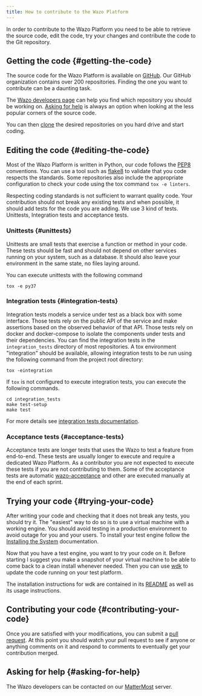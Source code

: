 ```yaml
---
title: How to contribute to the Wazo Platform
---
```


In order to contribute to the Wazo Platform you need to be able to retrieve the source code, edit
the code, try your changes and contribute the code to the Git repository.

## Getting the code {#getting-the-code}

The source code for the Wazo Platform is available on [GitHub](https://github.com/wazo-platform).
Our GitHub organization contains over 200 repositories. Finding the one you want to contribute can
be a daunting task.

The [Wazo developers page](http://developers.wazo.io/) can help you find which repository you should
be working on. [Asking for help](/uc-doc/contributors/contributing_to_wazo#asking-for-help) is
always an option when looking at the less popular corners of the source code.

You can then [clone](https://help.github.com/en/articles/cloning-a-repository) the desired
repositories on you hard drive and start coding.

## Editing the code {#editing-the-code}

Most of the Wazo Platform is written in Python, our code follows the
[PEP8](https://www.python.org/dev/peps/pep-0008/) conventions. You can use a tool such as
[flake8](http://flake8.pycqa.org/en/latest/) to validate that you code respects the standards. Some
repositories also include the appropriate configuration to check your code using the tox command
`tox -e linters`.

Respecting coding standards is not sufficient to warrant quality code. Your contribution should not
break any existing tests and when possible, it should add tests for the code you are adding. We use
3 kind of tests. Unittests, Integration tests and acceptance tests.

### Unittests {#unittests}

Unittests are small tests that exercise a function or method in your code. These tests should be
fast and should not depend on other services running on your system, such as a database. It should
also leave your environment in the same state, no files laying around.

You can execute unittests with the following command

```shell
tox -e py37
```

### Integration tests {#integration-tests}

Integration tests models a service under test as a black box with some interface. 
Those tests rely on the public API of the service and make assertions based on the observed behavior of that API. 
Those tests rely on docker and docker-compose to isolate the components under tests and their dependencies. 
You can find the integration tests in the `integration_tests` directory of most repositories. 
A tox environment "integration" should be available, 
allowing integration tests to be run using the following command from the project root directory: 

```shell
tox -eintegration
```

If `tox` is not configured to execute integration tests, you can execute the following commands.

```shell
cd integration_tests
make test-setup
make test
```
For more details see [integration tests documentation](/uc-doc/contributors/integration-tests.md).


### Acceptance tests {#acceptance-tests}

Acceptance tests are longer tests that uses the Wazo to test a feature from end-to-end. These tests
are usually longer to execute and require a dedicated Wazo Platform. As a contributor you are not
expected to execute these tests if you are not contributing to them. Some of the acceptance tests
are automatic [wazo-acceptance](http://github.com/wazo-platform/wazo-acceptance) and other are
executed manually at the end of each sprint.

## Trying your code {#trying-your-code}

After writing your code and checking that it does not break any tests, you should try it. The
"easiest" way to do so is to use a virtual machine with a working engine. You should avoid testing
in a production environment to avoid outage for you and your users. To install your test engine
follow the [Installing the System](/uc-doc/installation/install-system) documentation.

Now that you have a test engine, you want to try your code on it. Before starting I suggest you make
a snapshot of your virtual machine to be able to come back to a clean install whenever needed. Then
you can use [wdk](http://github.com/wazo-platform/wazo-sdk) to update the code running on your test
platform.

The installation instructions for wdk are contained in its
[README](https://github.com/wazo-platform/wazo-sdk/blob/master/README.md) as well as its usage
instructions.

## Contributing your code {#contributing-your-code}

Once you are satisfied with your modifications, you can submit a
[pull request](https://help.github.com/en/articles/creating-a-pull-request-from-a-fork). At this
point you should watch your pull request to see if anyone or anything comments on it and respond to
comments to eventually get your contribution merged.

## Asking for help {#asking-for-help}

The Wazo developers can be contacted on our
[MatterMost](https://mm.wazo.community/wazo-platform/channels/town-square) server.
